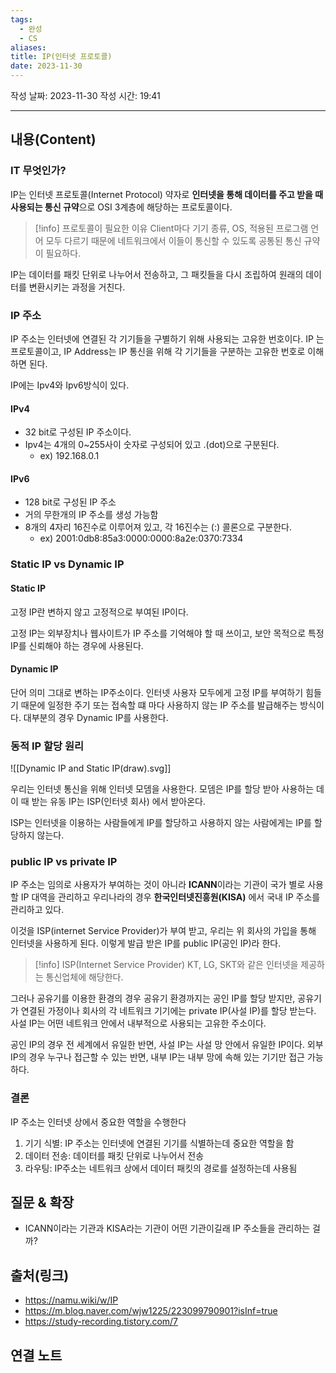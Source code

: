 ```yaml
---
tags:
  - 완성
  - CS
aliases: 
title: IP(인터넷 프로토콜)
date: 2023-11-30
---
```

작성 날짜: 2023-11-30
작성 시간: 19:41


----
## 내용(Content)

### IT 무엇인가?

IP는 인터넷 프로토콜(Internet Protocol) 약자로 **인터넷을 통해 데이터를 주고 받을 때 사용되는 통신 규약**으로 OSI 3계층에 해당하는 프로토콜이다.

>[!info] 프로토콜이 필요한 이유
>Client마다 기기 종류, OS, 적용된 프로그램 언어 모두 다르기 때문에 네트워크에서 이들이 통신할 수 있도록 공통된 통신 규약이 필요하다.

IP는 데이터를 패킷 단위로 나누어서 전송하고, 그 패킷들을 다시 조립하여 원래의 데이터를 변환시키는 과정을 거친다. 

### IP 주소

IP 주소는 인터넷에 연결된 각 기기들을 구별하기 위해 사용되는 고유한 번호이다.
IP 는 프로토콜이고, IP Address는 IP 통신을 위해 각 기기들을 구분하는 고유한 번호로 이해하면 된다.

IP에는 Ipv4와 Ipv6방식이 있다.


#### IPv4

- 32 bit로 구성된 IP 주소이다.
- Ipv4는 4개의 0~255사이 숫자로 구성되어 있고 .(dot)으로 구분된다.
	-  ex) 192.168.0.1

#### IPv6

- 128 bit로 구성된 IP 주소
- 거의 무한개의 IP 주소를 생성 가능함
- 8개의 4자리 16진수로 이루어져 있고, 각 16진수는 (:) 콜론으로 구분한다.
	-  ex) 2001:0db8:85a3:0000:0000:8a2e:0370:7334

### Static IP vs Dynamic IP

#### Static IP

고정 IP란 변하지 않고 고정적으로 부여된 IP이다. 

고정 IP는 외부장치나 웹사이트가 IP 주소를 기억해야 할 때 쓰이고, 보안 목적으로 특정 IP를 신뢰해야 하는 경우에 사용된다.

#### Dynamic IP

단어 의미 그대로 변하는 IP주소이다. 인터넷 사용자 모두에게 고정 IP를 부여하기 힘들기 때문에 일정한 주기 또는 접속할 떄 마다 사용하지 않는 IP 주소를 발급해주는 방식이다. 대부분의 경우 Dynamic IP를 사용한다.

### 동적 IP 할당 원리

![[Dynamic IP and Static IP(draw).svg]]

우리는 인터넷 통신을 위해 인터넷 모뎀을 사용한다. 모뎀은 IP를 할당 받아 사용하는 데 이 때 받는 유동 IP는 ISP(인터넷 회사) 에서 받아온다.

ISP는 인터넷을 이용하는 사람들에게 IP를 할당하고 사용하지 않는 사람에게는 IP를 할당하지 않는다. 


### public IP vs private IP

IP 주소는 임의로 사용자가 부여하는 것이 아니라 **ICANN**이라는 기관이 국가 별로 사용할 IP 대역을 관리하고 우리나라의 경우 **한국인터넷진흥원(KISA)** 에서 국내 IP 주소를 관리하고 있다.

이것을 ISP(internet Service Provider)가 부여 받고, 우리는 위 회사의 가입을 통해 인터넷을 사용하게 된다. 이렇게 발급 받은 IP를 public IP(공인 IP)라 한다.

>[!info] ISP(Internet Service Provider)
> KT, LG, SKT와 같은 인터넷을 제공하는 통신업체에 해당한다.

그러나 공유기를 이용한 환경의 경우 공유기 환경까지는 공인 IP를 할당 받지만, 공유기가 연결된 가정이나 회사의 각 네트워크 기기에는 private IP(사설 IP)를 할당 받는다. 사설 IP는 어떤 네트워크 안에서 내부적으로 사용되는 고유한 주소이다. 

공인 IP의 경우 전 세계에서 유일한 반면, 사설 IP는 사설 망 안에서 유일한 IP이다. 외부 IP의 경우 누구나 접근할 수 있는 반면, 내부 IP는 내부 망에 속해 있는 기기만 접근 가능하다.

### 결론

IP 주소는 인터넷 상에서 중요한 역할을 수행한다

1. 기기 식별: IP 주소는 인터넷에 연결된 기기를 식별하는데 중요한 역할을 함
2. 데이터 전송: 데이터를 패킷 단위로 나누어서 전송
3. 라우팅: IP주소는 네트워크 상에서 데이터 패킷의 경로를 설정하는데 사용됨
## 질문 & 확장

- ICANN이라는 기관과 KISA라는 기관이 어떤 기관이길래 IP 주소들을 관리하는 걸까?


## 출처(링크)
- https://namu.wiki/w/IP
- https://m.blog.naver.com/wjw1225/223099790901?isInf=true
- https://study-recording.tistory.com/7
## 연결 노트










